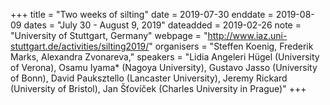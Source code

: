 +++
title = "Two weeks of silting"
date = 2019-07-30
enddate = 2019-08-09
dates = "July 30 - August 9, 2019"
dateadded = 2019-02-26
note = "University of Stuttgart, Germany"
webpage = "http://www.iaz.uni-stuttgart.de/activities/silting2019/"
organisers = "Steffen Koenig, Frederik Marks, Alexandra Zvonareva,"
speakers = "Lidia Angeleri Hügel (University of Verona), Osamu Iyama* (Nagoya University), 
Gustavo Jasso (University of Bonn), David Pauksztello (Lancaster University), 
Jeremy Rickard (University of Bristol), Jan Š&#357;oví&#269;ek (Charles University in Prague)"
+++
